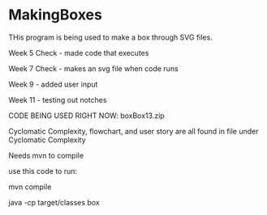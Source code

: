 # MakingBoxes
THis program is being used to make a box through SVG files.

Week 5 Check - made code that executes

Week 7 Check - makes an svg file when code runs

Week 9 - added user input

Week 11 - testing out notches

CODE BEING USED RIGHT NOW: boxBox13.zip

Cyclomatic Complexity, flowchart, and user story are all found in file under Cyclomatic Complexity


Needs mvn to compile

use this code to run:

mvn compile

java -cp target/classes box
